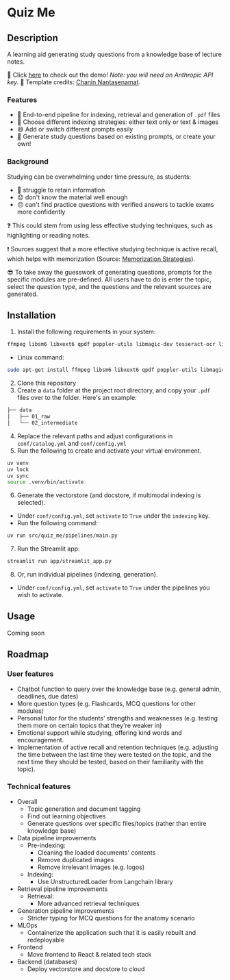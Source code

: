 # Quiz Me

## Description
A learning aid generating study questions from a knowledge base of lecture notes.

🔗 Click [here](https://quiz-me.streamlit.app/) to check out the demo! *Note: you will need an Anthropic API key.* 👏 Template credits: [Chanin Nantasenamat](https://blog.streamlit.io/langchain-tutorial-1-build-an-llm-powered-app-in-18-lines-of-code/).


### Features

- 💽 End-to-end pipeline for indexing, retrieval and generation of `.pdf` files
- 🤗 Choose different indexing strategies: either text only or text & images
- 😄 Add or switch different prompts easily
- 📝 Generate study questions based on existing prompts, or create your own!

### Background

Studying can be overwhelming under time pressure, as students:

- 🫠 struggle to retain information
- 😞 don't know the material well enough
- 😔 can't find practice questions with verified answers to tackle exams more confidently

❓ This could stem from using less effective studying techniques, such as highlighting or reading notes.

❗️ Sources suggest that a more effective studying technique is active recall, which helps with memorization (Source: [Memorization Strategies](https://learningcenter.unc.edu/tips-and-tools/enhancing-your-memory/#:~:text=Use%20distributed%20practice.&text=Use%20repetition%20to%20firmly%20lodge,in%20between%20each%20study%20session.)).

😎 To take away the guesswork of generating questions, prompts for the specific modules are pre-defined. All users have to do is enter the topic, select the question type, and the questions and the relevant sources are generated.

## Installation
1. Install the following requirements in your system:

```bash
ffmpeg libsm6 libxext6 qpdf poppler-utils libmagic-dev tesseract-ocr libreoffice pandoc
```

- Linux command:
```bash
sudo apt-get install ffmpeg libsm6 libxext6 qpdf poppler-utils libmagic-dev tesseract-ocr libreoffice pandoc
```

2. Clone this repository
3. Create a `data` folder at the project root directory, and copy your `.pdf` files over to the folder. Here's an example:

```bash
├── data
│   ├── 01_raw
│   └── 02_intermediate
```

4. Replace the relevant paths and adjust configurations in `conf/catalog.yml` and `conf/config.yml`
5. Run the following to create and activate your virtual environment.

```bash
uv venv
uv lock
uv sync
source .venv/bin/activate
```

6. Generate the vectorstore (and docstore, if multimodal indexing is selected).
- Under `conf/config.yml`, set `activate` to `True` under the `indexing` key.
- Run the following command:

```bash
uv run src/quiz_me/pipelines/main.py
```


7. Run the Streamlit app:

```bash
streamlit run app/streamlit_app.py
```

8. Or, run individual pipelines (indexing, generation).
- Under `conf/config.yml`, set `activate` to `True` under the pipelines you wish to activate.

## Usage

Coming soon

## Roadmap

### User features
* Chatbot function to query over the knowledge base (e.g. general admin, deadlines, due dates)
* More question types (e.g. Flashcards, MCQ questions for other modules)
* Personal tutor for the students' strengths and weaknesses (e.g. testing them more on certain topics that they're weaker in)
* Emotional support while studying, offering kind words and encouragement.
* Implementation of active recall and retention techniques (e.g. adjusting the time between the last time they were tested on the topic, and the next time they should be tested, based on their familiarity with the topic).

### Technical features
* Overall
    * Topic generation and document tagging
    * Find out learning objectives
    * Generate questions over specific files/topics (rather than entire knowledge base)
* Data pipeline improvements
    * Pre-indexing:
        * Cleaning the loaded documents' contents
        * Remove duplicated images
        * Remove irrelevant images (e.g. logos)
    * Indexing:
        * Use UnstructuredLoader from Langchain library
* Retrieval pipeline improvements
    * Retrieval:
        * More advanced retrieval techniques
* Generation pipeline improvements
    * Stricter typing for MCQ questions for the anatomy scenario
* MLOps
    * Containerize the application such that it is easily rebuilt and redeployable
* Frontend
    * Move frontend to React & related tech stack
* Backend (databases)
    * Deploy vectorstore and docstore to cloud

